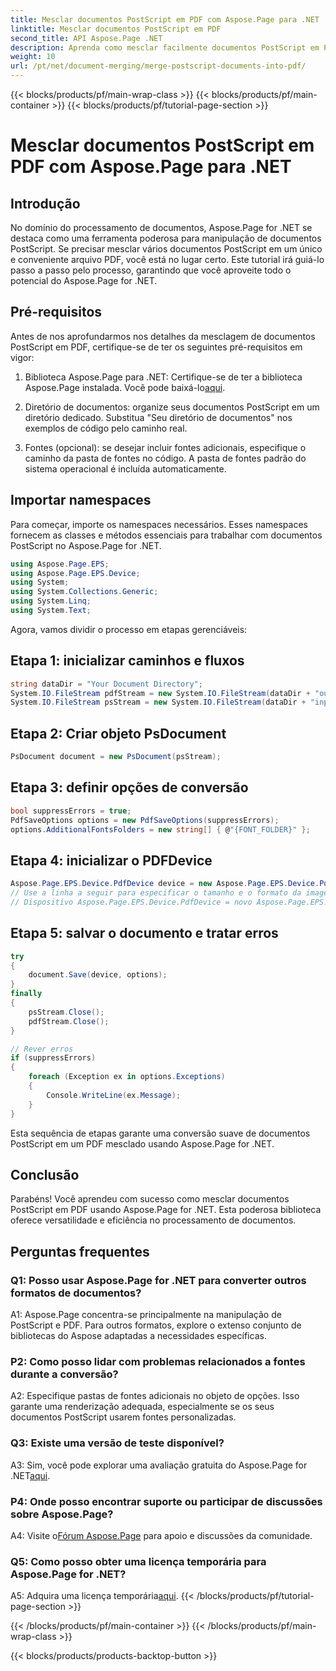 ```yaml
---
title: Mesclar documentos PostScript em PDF com Aspose.Page para .NET
linktitle: Mesclar documentos PostScript em PDF
second_title: API Aspose.Page .NET
description: Aprenda como mesclar facilmente documentos PostScript em PDF usando Aspose.Page for .NET. Aprimore seus recursos de processamento de documentos com este guia passo a passo.
weight: 10
url: /pt/net/document-merging/merge-postscript-documents-into-pdf/
---
```


{{< blocks/products/pf/main-wrap-class >}}
{{< blocks/products/pf/main-container >}}
{{< blocks/products/pf/tutorial-page-section >}}

# Mesclar documentos PostScript em PDF com Aspose.Page para .NET

## Introdução

No domínio do processamento de documentos, Aspose.Page for .NET se destaca como uma ferramenta poderosa para manipulação de documentos PostScript. Se precisar mesclar vários documentos PostScript em um único e conveniente arquivo PDF, você está no lugar certo. Este tutorial irá guiá-lo passo a passo pelo processo, garantindo que você aproveite todo o potencial do Aspose.Page for .NET.

## Pré-requisitos

Antes de nos aprofundarmos nos detalhes da mesclagem de documentos PostScript em PDF, certifique-se de ter os seguintes pré-requisitos em vigor:

1.  Biblioteca Aspose.Page para .NET: Certifique-se de ter a biblioteca Aspose.Page instalada. Você pode baixá-lo[aqui](https://releases.aspose.com/page/net/).

2. Diretório de documentos: organize seus documentos PostScript em um diretório dedicado. Substitua "Seu diretório de documentos" nos exemplos de código pelo caminho real.

3. Fontes (opcional): se desejar incluir fontes adicionais, especifique o caminho da pasta de fontes no código. A pasta de fontes padrão do sistema operacional é incluída automaticamente.

## Importar namespaces

Para começar, importe os namespaces necessários. Esses namespaces fornecem as classes e métodos essenciais para trabalhar com documentos PostScript no Aspose.Page for .NET.

```csharp
using Aspose.Page.EPS;
using Aspose.Page.EPS.Device;
using System;
using System.Collections.Generic;
using System.Linq;
using System.Text;
```

Agora, vamos dividir o processo em etapas gerenciáveis:

## Etapa 1: inicializar caminhos e fluxos

```csharp
string dataDir = "Your Document Directory";
System.IO.FileStream pdfStream = new System.IO.FileStream(dataDir + "outputPDF_out.pdf", System.IO.FileMode.Create, System.IO.FileAccess.Write);
System.IO.FileStream psStream = new System.IO.FileStream(dataDir + "input.ps", System.IO.FileMode.Open, System.IO.FileAccess.Read);
```

## Etapa 2: Criar objeto PsDocument

```csharp
PsDocument document = new PsDocument(psStream);
```

## Etapa 3: definir opções de conversão

```csharp
bool suppressErrors = true;
PdfSaveOptions options = new PdfSaveOptions(suppressErrors);
options.AdditionalFontsFolders = new string[] { @"{FONT_FOLDER}" };
```

## Etapa 4: inicializar o PDFDevice

```csharp
Aspose.Page.EPS.Device.PdfDevice device = new Aspose.Page.EPS.Device.PdfDevice(pdfStream);
// Use a linha a seguir para especificar o tamanho e o formato da imagem (opcional)
// Dispositivo Aspose.Page.EPS.Device.PdfDevice = novo Aspose.Page.EPS.Device.PdfDevice(pdfStream, novo System.Drawing.Size(595, 842));
```

## Etapa 5: salvar o documento e tratar erros

```csharp
try
{
    document.Save(device, options);
}
finally
{
    psStream.Close();
    pdfStream.Close();
}

// Rever erros
if (suppressErrors)
{
    foreach (Exception ex in options.Exceptions)
    {
        Console.WriteLine(ex.Message);
    }
}
```

Esta sequência de etapas garante uma conversão suave de documentos PostScript em um PDF mesclado usando Aspose.Page for .NET.

## Conclusão

Parabéns! Você aprendeu com sucesso como mesclar documentos PostScript em PDF usando Aspose.Page for .NET. Esta poderosa biblioteca oferece versatilidade e eficiência no processamento de documentos.

## Perguntas frequentes

### Q1: Posso usar Aspose.Page for .NET para converter outros formatos de documentos?

A1: Aspose.Page concentra-se principalmente na manipulação de PostScript e PDF. Para outros formatos, explore o extenso conjunto de bibliotecas do Aspose adaptadas a necessidades específicas.

### P2: Como posso lidar com problemas relacionados a fontes durante a conversão?

A2: Especifique pastas de fontes adicionais no objeto de opções. Isso garante uma renderização adequada, especialmente se os seus documentos PostScript usarem fontes personalizadas.

### Q3: Existe uma versão de teste disponível?

 A3: Sim, você pode explorar uma avaliação gratuita do Aspose.Page for .NET[aqui](https://releases.aspose.com/).

### P4: Onde posso encontrar suporte ou participar de discussões sobre Aspose.Page?

 A4: Visite o[Fórum Aspose.Page](https://forum.aspose.com/c/page/39) para apoio e discussões da comunidade.

### Q5: Como posso obter uma licença temporária para Aspose.Page for .NET?

 A5: Adquira uma licença temporária[aqui](https://purchase.aspose.com/temporary-license/).
{{< /blocks/products/pf/tutorial-page-section >}}

{{< /blocks/products/pf/main-container >}}
{{< /blocks/products/pf/main-wrap-class >}}

{{< blocks/products/products-backtop-button >}}
